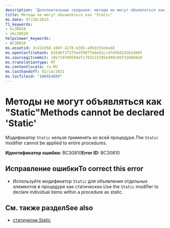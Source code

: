 ```yaml
---
description: 'Дополнительные сведения: методы не могут объявляться как "static"'
title: Методы не могут объявляться как "Static"
ms.date: 07/20/2015
f1_keywords:
- bc30810
- vbc30810
helpviewer_keywords:
- BC30810
ms.assetid: 3c412d58-1007-4278-b365-a85dc55ebe48
ms.openlocfilehash: 8264bf2f2f5edf60ffe6eb1cc4fd56d242b1d945
ms.sourcegitcommit: 10e719780594efc781b15295e499c66f316068b8
ms.translationtype: MT
ms.contentlocale: ru-RU
ms.lasthandoff: 02/14/2021
ms.locfileid: "100454889"
---
```

# <a name="methods-cannot-be-declared-static"></a><span data-ttu-id="f856a-103">Методы не могут объявляться как "Static"</span><span class="sxs-lookup"><span data-stu-id="f856a-103">Methods cannot be declared 'Static'</span></span>

<span data-ttu-id="f856a-104">Модификатор `Static` нельзя применять ко всей процедуре.</span><span class="sxs-lookup"><span data-stu-id="f856a-104">The `Static` modifier cannot be applied to entire procedures.</span></span>  
  
 <span data-ttu-id="f856a-105">**Идентификатор ошибки:** BC30810</span><span class="sxs-lookup"><span data-stu-id="f856a-105">**Error ID:** BC30810</span></span>  
  
## <a name="to-correct-this-error"></a><span data-ttu-id="f856a-106">Исправление ошибки</span><span class="sxs-lookup"><span data-stu-id="f856a-106">To correct this error</span></span>  
  
- <span data-ttu-id="f856a-107">Используйте модификатор `Static` для объявления отдельных элементов в процедуре как статических.</span><span class="sxs-lookup"><span data-stu-id="f856a-107">Use the `Static` modifier to declare individual items within a procedure as static.</span></span>  
  
## <a name="see-also"></a><span data-ttu-id="f856a-108">См. также раздел</span><span class="sxs-lookup"><span data-stu-id="f856a-108">See also</span></span>

- [<span data-ttu-id="f856a-109">статически.</span><span class="sxs-lookup"><span data-stu-id="f856a-109">Static</span></span>](../language-reference/modifiers/static.md)
